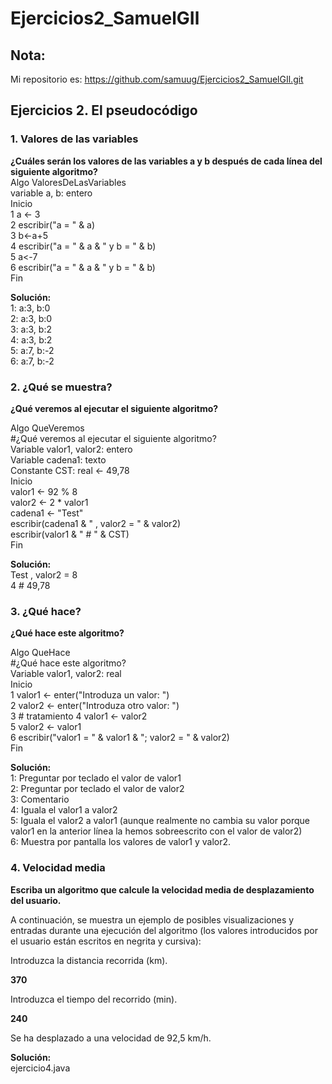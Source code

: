 # Ejercicios2_SamuelGIl

## Nota:
Mi repositorio es: https://github.com/samuug/Ejercicios2_SamuelGIl.git

## Ejercicios 2. El pseudocódigo
### 1. Valores de las variables
__¿Cuáles serán los valores de las variables a y b después de cada línea del siguiente algoritmo?__  
Algo ValoresDeLasVariables  
variable a, b: entero  
Inicio  
1   a <- 3  
2   escribir("a = " & a)  
3   b<-a+5  
4   escribir("a = " & a & " y b = " & b)  
5   a<-7  
6   escribir("a = " & a & " y b = " & b)  
Fin 

__Solución:__  
1: a:3, b:0  
2: a:3, b:0  
3: a:3, b:2  
4: a:3, b:2  
5: a:7, b:-2  
6: a:7, b:-2  

### 2. ¿Qué se muestra?
__¿Qué veremos al ejecutar el siguiente algoritmo?__

Algo QueVeremos  
#¿Qué veremos al ejecutar el siguiente algoritmo?  
Variable valor1, valor2: entero  
Variable cadena1: texto  
Constante CST: real <- 49,78  
Inicio  
   valor1 <- 92 % 8  
   valor2 <- 2 * valor1  
   cadena1 <- "Test"  
   escribir(cadena1 & " , valor2 = " & valor2)  
   escribir(valor1 & " # " & CST)  
Fin 

__Solución:__  
Test , valor2 = 8  
4 # 49,78  

### 3. ¿Qué hace?
__¿Qué hace este algoritmo?__  

Algo QueHace  
#¿Qué hace este algoritmo?  
Variable valor1, valor2: real  
Inicio  
1   valor1 <- enter("Introduza un valor: ")  
2   valor2 <- enter("Introduza otro valor: ")  
3   # tratamiento 
4   valor1 <- valor2  
5   valor2 <- valor1  
6   escribir("valor1 = " & valor1 & "; valor2 = " & valor2)  
Fin 

__Solución:__  
1: Preguntar por teclado el valor de valor1  
2: Preguntar por teclado el valor de valor2  
3: Comentario  
4: Iguala el valor1 a valor2  
5: Iguala el valor2 a valor1 (aunque realmente no cambia su valor porque valor1 en la anterior línea la hemos sobreescrito con el valor de valor2)  
6: Muestra por pantalla los valores de valor1 y valor2.  

### 4. Velocidad media
__Escriba un algoritmo que calcule la velocidad media de desplazamiento del usuario.__  

A continuación, se muestra un ejemplo de posibles visualizaciones y entradas durante una ejecución del algoritmo (los valores introducidos por el usuario están escritos en negrita y cursiva):

Introduzca la distancia recorrida (km).

__370__

Introduzca el tiempo del recorrido (min).

__240__

Se ha desplazado a una velocidad de 92,5 km/h.

__Solución:__  
ejercicio4.java
